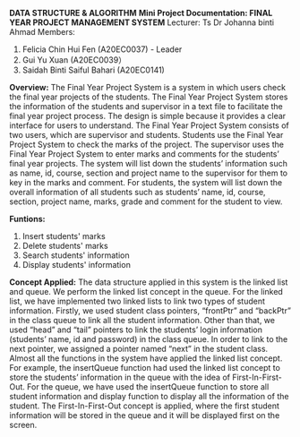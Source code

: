 **DATA STRUCTURE & ALGORITHM**
**Mini Project Documentation: FINAL YEAR PROJECT MANAGEMENT SYSTEM**
Lecturer: Ts Dr Johanna binti Ahmad
Members: 
1. Felicia Chin Hui Fen (A20EC0037) - Leader
2. Gui Yu Xuan (A20EC0039）
3. Saidah Binti Saiful Bahari (A20EC0141)

**Overview:**
The Final Year Project System is a system in which users check the final
year projects of the students. The Final Year Project System stores the information
of the students and supervisor in a text file to facilitate the final year project
process. The design is simple because it provides a clear interface for users to
understand. The Final Year Project System consists of two users, which are
supervisor and students. Students use the Final Year Project System to check the
marks of the project. The supervisor uses the Final Year Project System to enter
marks and comments for the students’ final year projects. The system will list
down the students’ information such as name, id, course, section and project name
to the supervisor for them to key in the marks and comment. For students, the
system will list down the overall information of all students such as students’
name, id, course, section, project name, marks, grade and comment for the student
to view.

**Funtions:**
1. Insert students' marks
2. Delete students' marks
3. Search  students' information
4. Display students' information

**Concept Applied:**
The data structure applied in this system is the linked list and queue. We
perform the linked list concept in the queue. For the linked list, we have
implemented two linked lists to link two types of student information. Firstly, we
used student class pointers, “frontPtr” and “backPtr” in the class queue to link all
the student information. Other than that, we used “head” and “tail” pointers to
link the students’ login information (students’ name, id and password) in the class
queue. In order to link to the next pointer, we assigned a pointer named “next” in
the student class. Almost all the functions in the system have applied the linked
list concept. For example, the insertQueue function had used the linked list
concept to store the students’ information in the queue with the idea of
First-In-First-Out.
For the queue, we have used the insertQueue function to store all student
information and display function to display all the information of the student. The
First-In-First-Out concept is applied, where the first student information will be
stored in the queue and it will be displayed first on the screen.
